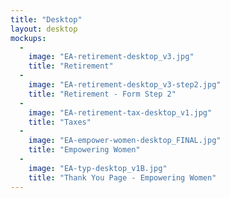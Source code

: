 ```yaml
---
title: "Desktop"
layout: desktop
mockups:
  -
    image: "EA-retirement-desktop_v3.jpg"
    title: "Retirement"
  -
    image: "EA-retirement-desktop_v3-step2.jpg"
    title: "Retirement - Form Step 2"
  -
    image: "EA-retirement-tax-desktop_v1.jpg"
    title: "Taxes"
  -
    image: "EA-empower-women-desktop_FINAL.jpg"
    title: "Empowering Women"
  -
    image: "EA-typ-desktop_v1B.jpg"
    title: "Thank You Page - Empowering Women"
---
```

